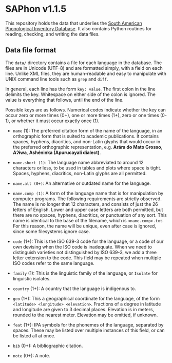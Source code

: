 # SAPhon v1.1.5

This repository holds the data that underlies the [South American Phonological Inventory Database](http://linguistics.berkeley.edu/~saphon/en/).  It also contains Python routines for reading, checking, and writing the data files.

## Data file format

The `data/` directory contains a file for each language in the database.  The files are in Unicode (UTF-8) and are formatted simply, with a field on each line.  Unlike XML files, they are human-readable and easy to manipulate with UNIX command line tools such as `grep` and `diff`.

In general, each line has the form `key: value`.  The first colon in the line delimits the key.  Whitespace on either side of the colon is ignored.  The value is everything that follows, until the end of the line.

Possible keys are as follows.  Numerical codes indicate whether the key can occur zero or more times (0+), one or more times (1+), zero or one times (0-1), or whether it must occur exactly once (1).

* `name` (1): The preferred citation form of the name of the language, in an orthographic form that is suited to academic publications.  It contains spaces, hyphens, diacritics, and non-Latin glyphs that would occur in the preferred orthographic representation, e.g. **Arára do Mato Grosso**, **Aʔɨwa**, **Ashéninka (Apurucayali dialect)**.

* `name.short (1)`: The language name abbreviated to around 12 characters or less, to be used in tables and plots where space is tight.  Spaces, hyphens, diacritics, non-Latin glyphs are all permitted.

* `name.alt (0+)`: An alternative or outdated name for the language.

* `name.comp (1)`: A form of the language name that is for manipulation by computer programs.  The following requirements are strictly observed.  The name is no longer that 12 characters, and consists of just the 26 letters of English.  Lower and upper case letters are both permitted, but there are no spaces, hyphens, diacritics, or punctuation of any sort.  This name is identical to the base of the filename, which is `<name.comp>.txt`.  For this reason, the name will be unique, even after case is ignored, since some filesystems ignore case.

* `code` (1+): This is the ISO 639-3 code for the language, or a code of our own devising when the ISO code is inadequate.  When we need to distinguish varieties not distinguished by ISO 639-3, we add a three letter extension to the code.  This field may be repeated when multiple ISO codes refer to the same language.

* `family` (1): This is the linguistic family of the language, or `Isolate` for linguistic isolates.

* `country` (1+): A country that the language is indigenous to.

* `geo` (1+): This a geographical coordinate for the language, of the form `<latitude> <longitude> <elevation>`.  Fractions of a degree in latitude and longitude are given to 3 decimal places.  Elevation is in meters, rounded to the nearest meter.  Elevation may be omitted, if unknown.

* `feat` (1+): IPA symbols for the phonemes of the language, separated by spaces.  These may be listed over multiple instances of this field, or can be listed all at once.

* `bib` (0+): A bibliographic citation.

* `note` (0+): A note.
